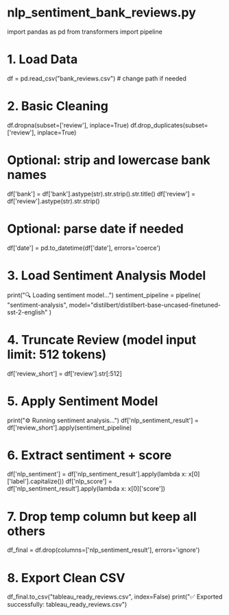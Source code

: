 # nlp_sentiment_bank_reviews.py

import pandas as pd
from transformers import pipeline

# 1. Load Data
df = pd.read_csv("bank_reviews.csv")  # change path if needed

# 2. Basic Cleaning
df.dropna(subset=['review'], inplace=True)
df.drop_duplicates(subset=['review'], inplace=True)

# Optional: strip and lowercase bank names
df['bank'] = df['bank'].astype(str).str.strip().str.title()
df['review'] = df['review'].astype(str).str.strip()

# Optional: parse date if needed
df['date'] = pd.to_datetime(df['date'], errors='coerce')

# 3. Load Sentiment Analysis Model
print("🔍 Loading sentiment model...")
sentiment_pipeline = pipeline(
    "sentiment-analysis",
    model="distilbert/distilbert-base-uncased-finetuned-sst-2-english"
)

# 4. Truncate Review (model input limit: 512 tokens)
df['review_short'] = df['review'].str[:512]

# 5. Apply Sentiment Model
print("⚙️ Running sentiment analysis...")
df['nlp_sentiment_result'] = df['review_short'].apply(sentiment_pipeline)

# 6. Extract sentiment + score
df['nlp_sentiment'] = df['nlp_sentiment_result'].apply(lambda x: x[0]['label'].capitalize())
df['nlp_score'] = df['nlp_sentiment_result'].apply(lambda x: x[0]['score'])

# 7. Drop temp column but keep all others
df_final = df.drop(columns=['nlp_sentiment_result'], errors='ignore')

# 8. Export Clean CSV
df_final.to_csv("tableau_ready_reviews.csv", index=False)
print("✅ Exported successfully: tableau_ready_reviews.csv")
